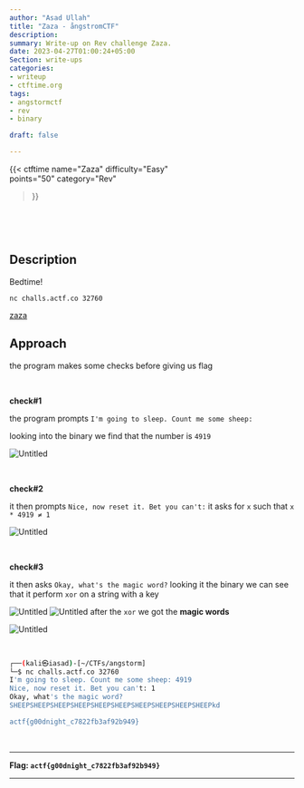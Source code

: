 ```yaml
---
author: "Asad Ullah"
title: "Zaza - ångstromCTF"
description: 
summary: Write-up on Rev challenge Zaza.
date: 2023-04-27T01:00:24+05:00
Section: write-ups
categories:
- writeup
- ctftime.org
tags:
- angstormctf
- rev
- binary

draft: false

---
```


{{< 
ctftime 
name="Zaza" 
difficulty="Easy"  
points="50"
category="Rev"
>}}

&nbsp;

&nbsp;

## Description

Bedtime!

`nc challs.actf.co 32760`

[zaza](https://files.actf.co/ea58fcd01cef923ea88d023f52548c7be73dcf74f7eeb9c0280a0d3ea7162213/zaza)

## Approach

 the program makes some checks before giving us flag

 &nbsp;

**check#1**

the program prompts `I'm going to sleep. Count me some sheep:`

looking into the binary we find that the number is `4919`

![Untitled](/write-ups/ctftime/angstorm/zaza-1.webp)

&nbsp;

**check#2**

it then prompts `Nice, now reset it. Bet you can't:` it asks for `x` such that `x * 4919 ≠ 1`

![Untitled](/write-ups/ctftime/angstorm/zaza-2.webp)

&nbsp;

**check#3**

it then asks `Okay, what's the magic word?` looking it the binary we can see that it perform `xor` on a string with a key

![Untitled](/write-ups/ctftime/angstorm/zaza-3.webp)
![Untitled](/write-ups/ctftime/angstorm/zaza-4.webp)
after the  `xor` we got the **magic words** 

![Untitled](/write-ups/ctftime/angstorm/zaza-5.webp)

&nbsp;

```bash
┌──(kali㉿iasad)-[~/CTFs/angstorm]
└─$ nc challs.actf.co 32760
I'm going to sleep. Count me some sheep: 4919
Nice, now reset it. Bet you can't: 1
Okay, what's the magic word?
SHEEPSHEEPSHEEPSHEEPSHEEPSHEEPSHEEPSHEEPSHEEPSHEEPkd

actf{g00dnight_c7822fb3af92b949}
```

&nbsp;

---

**Flag:  `actf{g00dnight_c7822fb3af92b949}`**

---

&nbsp;

&nbsp;
